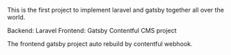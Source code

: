 This is the first project to implement laravel and gatsby together all over the world.

Backend: Laravel
Frontend: Gatsby
Contentful CMS project

The frontend gatsby project auto rebuild by contentful webhook.

